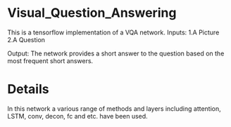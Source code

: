 # Visual_Question_Answering

This is a tensorflow implementation of a VQA network.
Inputs:
1.A Picture
2.A Question

Output:
The network provides a short answer to the question based on the most frequent short answers.

# Details
In this network a various range of methods and layers including attention, LSTM, conv, decon, fc and etc. have been used.
